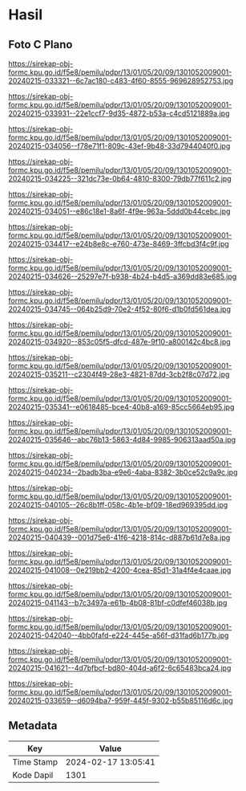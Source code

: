 # Hasil

## Foto C Plano

https://sirekap-obj-formc.kpu.go.id/f5e8/pemilu/pdpr/13/01/05/20/09/1301052009001-20240215-033321--6c7ac180-c483-4f60-8555-969628952753.jpg

https://sirekap-obj-formc.kpu.go.id/f5e8/pemilu/pdpr/13/01/05/20/09/1301052009001-20240215-033931--22e1ccf7-9d35-4872-b53a-c4cd5121889a.jpg

https://sirekap-obj-formc.kpu.go.id/f5e8/pemilu/pdpr/13/01/05/20/09/1301052009001-20240215-034056--f78e71f1-809c-43ef-9b48-33d7944040f0.jpg

https://sirekap-obj-formc.kpu.go.id/f5e8/pemilu/pdpr/13/01/05/20/09/1301052009001-20240215-034225--321dc73e-0b64-4810-8300-79db77f611c2.jpg

https://sirekap-obj-formc.kpu.go.id/f5e8/pemilu/pdpr/13/01/05/20/09/1301052009001-20240215-034051--e86c18e1-8a6f-4f9e-963a-5ddd0b44cebc.jpg

https://sirekap-obj-formc.kpu.go.id/f5e8/pemilu/pdpr/13/01/05/20/09/1301052009001-20240215-034417--e24b8e8c-e760-473e-8469-3ffcbd3f4c9f.jpg

https://sirekap-obj-formc.kpu.go.id/f5e8/pemilu/pdpr/13/01/05/20/09/1301052009001-20240215-034626--25297e7f-b938-4b24-b4d5-a369dd83e685.jpg

https://sirekap-obj-formc.kpu.go.id/f5e8/pemilu/pdpr/13/01/05/20/09/1301052009001-20240215-034745--064b25d9-70e2-4f52-80f6-d1b0fd561dea.jpg

https://sirekap-obj-formc.kpu.go.id/f5e8/pemilu/pdpr/13/01/05/20/09/1301052009001-20240215-034920--853c05f5-dfcd-487e-9f10-a800142c4bc8.jpg

https://sirekap-obj-formc.kpu.go.id/f5e8/pemilu/pdpr/13/01/05/20/09/1301052009001-20240215-035211--c2304f49-28e3-4821-87dd-3cb2f8c07d72.jpg

https://sirekap-obj-formc.kpu.go.id/f5e8/pemilu/pdpr/13/01/05/20/09/1301052009001-20240215-035341--e0618485-bce4-40b8-a169-85cc5664eb95.jpg

https://sirekap-obj-formc.kpu.go.id/f5e8/pemilu/pdpr/13/01/05/20/09/1301052009001-20240215-035646--abc76b13-5863-4d84-9985-906313aad50a.jpg

https://sirekap-obj-formc.kpu.go.id/f5e8/pemilu/pdpr/13/01/05/20/09/1301052009001-20240215-040234--2badb3ba-e9e6-4aba-8382-3b0ce52c9a9c.jpg

https://sirekap-obj-formc.kpu.go.id/f5e8/pemilu/pdpr/13/01/05/20/09/1301052009001-20240215-040105--26c8b1ff-058c-4b1e-bf09-18ed969395dd.jpg

https://sirekap-obj-formc.kpu.go.id/f5e8/pemilu/pdpr/13/01/05/20/09/1301052009001-20240215-040439--001d75e6-41f6-4218-814c-d887b61d7e8a.jpg

https://sirekap-obj-formc.kpu.go.id/f5e8/pemilu/pdpr/13/01/05/20/09/1301052009001-20240215-041008--0e219bb2-4200-4cea-85d1-31a4f4e4caae.jpg

https://sirekap-obj-formc.kpu.go.id/f5e8/pemilu/pdpr/13/01/05/20/09/1301052009001-20240215-041143--b7c3497a-e61b-4b08-81bf-c0dfef46038b.jpg

https://sirekap-obj-formc.kpu.go.id/f5e8/pemilu/pdpr/13/01/05/20/09/1301052009001-20240215-042040--4bb0fafd-e224-445e-a56f-d31fad6b177b.jpg

https://sirekap-obj-formc.kpu.go.id/f5e8/pemilu/pdpr/13/01/05/20/09/1301052009001-20240215-041621--4d7bfbcf-bd80-404d-a6f2-6c65483bca24.jpg

https://sirekap-obj-formc.kpu.go.id/f5e8/pemilu/pdpr/13/01/05/20/09/1301052009001-20240215-033659--d6094ba7-959f-445f-9302-b55b85116d6c.jpg


## Metadata

| Key        | Value               |
| ---------- | ------------------- |
| Time Stamp | 2024-02-17 13:05:41 |
| Kode Dapil | 1301                |



